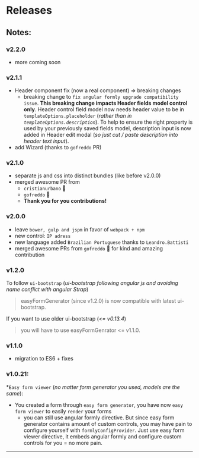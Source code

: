 # Releases

## Notes:

### v2.2.0

- more coming soon

### v2.1.1

- Header component fix (now a real component) => breaking changes
  - breaking change to `fix angular formly upgrade compatibility issue`. **This breaking change impacts Header fields model control only**. Header control field model now needs header value to be in `templateOptions.placeholder` (*rather than in `templateOptions.description`*). To help to ensure the right property is used by your previously saved fields model, description input is now added in Header edit modal (*so just cut / paste description into header text input*).
- add Wizard (thanks to `gofreddo` PR)


### v2.1.0
- separate js and css into distinct bundles (like before v2.0.0)
- merged awesome PR from
  - `cristianurbano` :clap:
  - `gofreddo` :clap:
  - **Thank you for you contributions!**

### v2.0.0
- leave `bower, gulp and jspm` in favor of `webpack + npm`
- new control: `IP adress`
- new language added `Brazilian Portuguese` thanks to `Leandro.Battisti`
- merged awesome PRs from `gofreddo` :clap: for kind and amazing contribution

### v1.2.0

To follow `ui-bootstrap` (*ui-bootstrap following angular js and avoiding name conflict with angular Strap*)
> easyFormGenerator (since v1.2.0) is now compatible with latest ui-bootstrap.

If you want to use older ui-bootstrap (*<= v0.13.4*)

> you will have to use easyFormGenrator <= v1.1.0.

### v1.1.0

- migration to ES6 + fixes

### v1.0.21:

*`Easy form viewer` (*no matter form generator you used, models are the same*):

- You created a form through `easy form generator`, you have now `easy form viewer` to easily `render` your forms
  - you can still use angular formly directive. But since easy form generator contains amount of custom controls, you may have pain to configure yourself with `formlyConfigProvider`. Just use easy form viewer directive, it embeds angular formly and configure custom controls for you = no more pain.  
______
